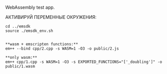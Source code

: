 WebAssembly test app.

АКТИВИРУЙ ПЕРЕМЕННЫЕ ОКРУЖЕНИЯ:
```
cd ../emsdk
source ./emsdk_env.sh


**wasm + emscripten functions:**
em++ --bind cpp/2.cpp -s WASM=1 -O3 -o public/2.js

**only wasm:**
em++ cpp/1.cpp -s WASM=1 -O3 -s EXPORTED_FUNCTIONS="['_doubling']" -o public/1.wasm
```